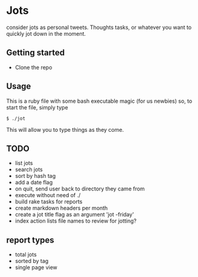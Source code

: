 # Jots
consider jots as personal tweets. Thoughts tasks, or whatever you want to quickly jot down in the moment.

## Getting started

- Clone the repo

## Usage
This is a ruby file with some bash executable magic (for us newbies)
so, to start the file, simply type

    $ ./jot

This will allow you to type things as they come.

## TODO
- list jots
- search jots
- sort by hash tag
- add a date flag
- on quit, send user back to directory they came from
- execute without need of ./
- build rake tasks for reports
- create markdown headers per month
- create a jot title flag as an argument 'jot -friday'
- index action lists file names to review for jotting?

## report types
- total jots
- sorted by tag
- single page view
